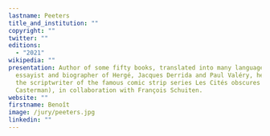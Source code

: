 ```yaml
---
lastname: Peeters
title_and_institution: ""
copyright: ""
twitter: ""
editions:
  - "2021"
wikipedia: ""
presentation: Author of some fifty books, translated into many languages. An
  essayist and biographer of Hergé, Jacques Derrida and Paul Valéry, he is also
  the scriptwriter of the famous comic strip series Les Cités obscures (ed.
  Casterman), in collaboration with François Schuiten.
website: ""
firstname: Benoît
image: /jury/peeters.jpg
linkedin: ""
---
```

